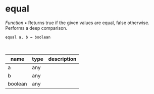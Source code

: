 # equal

_Function_ &bull; Returns true if the given values are equal, false otherwise. Performs a deep comparison.

<pre><code>equal a, b &rarr; boolean</code></pre>
<br>

| name | type | description |
|------|------|-------------|
|a|any||
|b|any||
|boolean|any||



